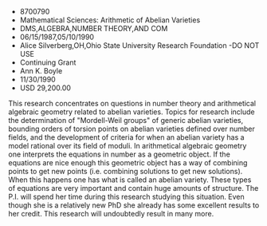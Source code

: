 
* 8700790
* Mathematical Sciences: Arithmetic of Abelian Varieties
* DMS,ALGEBRA,NUMBER THEORY,AND COM
* 06/15/1987,05/10/1990
* Alice Silverberg,OH,Ohio State University Research Foundation -DO NOT USE
* Continuing Grant
* Ann K. Boyle
* 11/30/1990
* USD 29,200.00

This research concentrates on questions in number theory and arithmetical
algebraic geometry related to abelian varieties. Topics for research include the
determination of "Mordell-Weil groups" of generic abelian varieties, bounding
orders of torsion points on abelian varieties defined over number fields, and
the development of criteria for when an abelian variety has a model rational
over its field of moduli. In arithmetical algebraic geometry one interprets the
equations in number as a geometric object. If the equations are nice enough this
geometric object has a way of combining points to get new points (i.e. combining
solutions to get new solutions). When this happens one has what is called an
abelian variety. These types of equations are very important and contain huge
amounts of structure. The P.I. will spend her time during this research studying
this situation. Even though she is a relatively new PhD she already has some
excellent results to her credit. This research will undoubtedly result in many
more.
